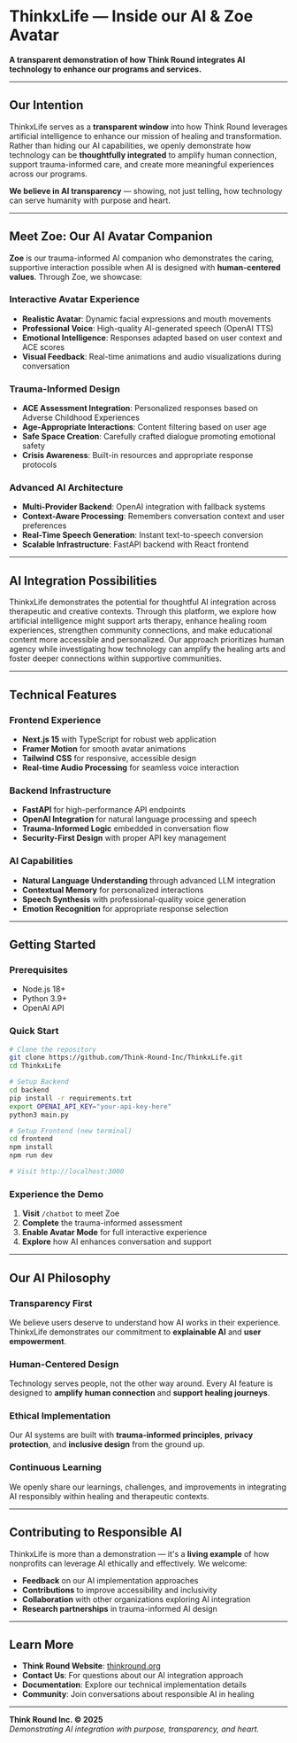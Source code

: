 # ThinkxLife — Inside our AI & Zoe Avatar

**A transparent demonstration of how Think Round integrates AI technology to enhance our programs and services.**

---

## **Our Intention**

ThinkxLife serves as a **transparent window** into how Think Round leverages artificial intelligence to enhance our mission of healing and transformation. Rather than hiding our AI capabilities, we openly demonstrate how technology can be **thoughtfully integrated** to amplify human connection, support trauma-informed care, and create more meaningful experiences across our programs.

**We believe in AI transparency** — showing, not just telling, how technology can serve humanity with purpose and heart.

---

## **Meet Zoe: Our AI Avatar Companion**

**Zoe** is our trauma-informed AI companion who demonstrates the caring, supportive interaction possible when AI is designed with **human-centered values**. Through Zoe, we showcase:

### **Interactive Avatar Experience**
- **Realistic Avatar**: Dynamic facial expressions and mouth movements
- **Professional Voice**: High-quality AI-generated speech (OpenAI TTS)
- **Emotional Intelligence**: Responses adapted based on user context and ACE scores
- **Visual Feedback**: Real-time animations and audio visualizations during conversation

### **Trauma-Informed Design**
- **ACE Assessment Integration**: Personalized responses based on Adverse Childhood Experiences
- **Age-Appropriate Interactions**: Content filtering based on user age
- **Safe Space Creation**: Carefully crafted dialogue promoting emotional safety
- **Crisis Awareness**: Built-in resources and appropriate response protocols

### **Advanced AI Architecture**
- **Multi-Provider Backend**: OpenAI integration with fallback systems
- **Context-Aware Processing**: Remembers conversation context and user preferences
- **Real-Time Speech Generation**: Instant text-to-speech conversion
- **Scalable Infrastructure**: FastAPI backend with React frontend

---

## **AI Integration Possibilities**

ThinkxLife demonstrates the potential for thoughtful AI integration across therapeutic and creative contexts. Through this platform, we explore how artificial intelligence might support arts therapy, enhance healing room experiences, strengthen community connections, and make educational content more accessible and personalized. Our approach prioritizes human agency while investigating how technology can amplify the healing arts and foster deeper connections within supportive communities.

---

## **Technical Features**

### **Frontend Experience**
- **Next.js 15** with TypeScript for robust web application
- **Framer Motion** for smooth avatar animations
- **Tailwind CSS** for responsive, accessible design
- **Real-time Audio Processing** for seamless voice interaction

### **Backend Infrastructure**
- **FastAPI** for high-performance API endpoints
- **OpenAI Integration** for natural language processing and speech
- **Trauma-Informed Logic** embedded in conversation flow
- **Security-First Design** with proper API key management

### **AI Capabilities**
- **Natural Language Understanding** through advanced LLM integration
- **Contextual Memory** for personalized interactions
- **Speech Synthesis** with professional-quality voice generation
- **Emotion Recognition** for appropriate response selection

---

## **Getting Started**

### **Prerequisites**
- Node.js 18+ 
- Python 3.9+
- OpenAI API

### **Quick Start**
```bash
# Clone the repository
git clone https://github.com/Think-Round-Inc/ThinkxLife.git
cd ThinkxLife

# Setup Backend
cd backend
pip install -r requirements.txt
export OPENAI_API_KEY="your-api-key-here"
python3 main.py

# Setup Frontend (new terminal)
cd frontend
npm install
npm run dev

# Visit http://localhost:3000
```

### **Experience the Demo**
1. **Visit** `/chatbot` to meet Zoe
2. **Complete** the trauma-informed assessment
3. **Enable Avatar Mode** for full interactive experience
4. **Explore** how AI enhances conversation and support

---

## **Our AI Philosophy**

### **Transparency First**
We believe users deserve to understand how AI works in their experience. ThinkxLife demonstrates our commitment to **explainable AI** and **user empowerment**.

### **Human-Centered Design**
Technology serves people, not the other way around. Every AI feature is designed to **amplify human connection** and **support healing journeys**.

### **Ethical Implementation**
Our AI systems are built with **trauma-informed principles**, **privacy protection**, and **inclusive design** from the ground up.

### **Continuous Learning**
We openly share our learnings, challenges, and improvements in integrating AI responsibly within healing and therapeutic contexts.

---

## **Contributing to Responsible AI**

ThinkxLife is more than a demonstration — it's a **living example** of how nonprofits can leverage AI ethically and effectively. We welcome:

- **Feedback** on our AI implementation approaches
- **Contributions** to improve accessibility and inclusivity
- **Collaboration** with other organizations exploring AI integration
- **Research partnerships** in trauma-informed AI design

---

## **Learn More**

- **Think Round Website**: [thinkround.org](https://thinkround.org)
- **Contact Us**: For questions about our AI integration approach
- **Documentation**: Explore our technical implementation details
- **Community**: Join conversations about responsible AI in healing

---

**Think Round Inc. © 2025**  
*Demonstrating AI integration with purpose, transparency, and heart.*
